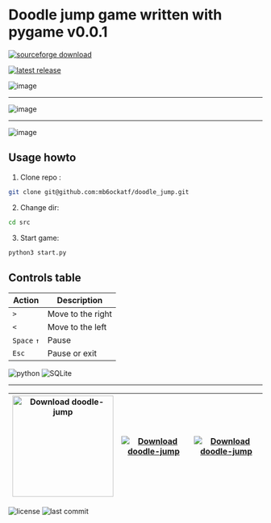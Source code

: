 Doodle jump game written with pygame v0.0.1
==
[![sourceforge download](https://img.shields.io/badge/SourceForge-Download-orange)](https://sourceforge.net/projects/doodle-jump/files/latest/download)

[![latest release](https://img.shields.io/github/v/release/mb6ockatf/doodle-jump?display_name=release&sort=date&color=orange)](https://github.com/mb6ockatf/doodle-jump/releases/latest)

<p>
  
![image](https://user-images.githubusercontent.com/79650307/227780633-9eb0e835-50d6-4a2e-a601-bb3f7e3bb598.png)
<hr>


![image](https://user-images.githubusercontent.com/79650307/227780651-5e1a1530-2966-455f-9d34-102ec9c963bd.png)
<hr>

![image](https://user-images.githubusercontent.com/79650307/227780675-4730020d-a2e6-437f-a5b7-bbc7224aaaf5.png)
  
</p>


## Usage howto
1. Clone repo :
 ```bash
git clone git@github.com:mb6ockatf/doodle_jump.git
```

2. Change dir:
```bash
cd src
```

3. Start game:
```bash
python3 start.py
```

## Controls table
| Action      	| Description       	|
|-------------	|-------------------	|
| `>`         	| Move to the right 	|
| `<`         	| Move to the left  	|
| `Space` `↑` 	| Pause             	|
| `Esc`       	| Pause or exit     	|

![python](http://ForTheBadge.com/images/badges/made-with-python.svg)
![SQLite](https://img.shields.io/badge/sqlite-%2307405e.svg?style=for-the-badge&logo=sqlite&logoColor=black)

------

| <a href="https://sourceforge.net/p/doodle-jump/"><img alt="Download doodle-jump" src="https://sourceforge.net/sflogo.php?type=18&group_id=3600783" width=200></a> | [![Download doodle-jump](https://img.shields.io/sourceforge/dt/doodle-jump.svg)](https://sourceforge.net/projects/doodle-jump/files/latest/download) | [![Download doodle-jump](https://img.shields.io/sourceforge/dm/doodle-jump.svg)](https://sourceforge.net/projects/doodle-jump/files/latest/download) | 
| -- | -- | -- |

![license](https://img.shields.io/github/license/mb6ockatf/doodle-jump.svg)
![last commit](https://img.shields.io/github/last-commit/mb6ockatf/doodle-jump.svg)
